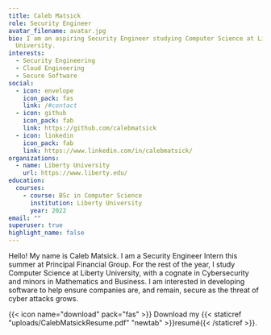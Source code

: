 ```yaml
---
title: Caleb Matsick
role: Security Engineer
avatar_filename: avatar.jpg
bio: I am an aspiring Security Engineer studying Computer Science at Liberty
  University.
interests:
  - Security Engineering
  - Cloud Engineering
  - Secure Software
social:
  - icon: envelope
    icon_pack: fas
    link: /#contact
  - icon: github
    icon_pack: fab
    link: https://github.com/calebmatsick
  - icon: linkedin
    icon_pack: fab
    link: https://www.linkedin.com/in/calebmatsick/
organizations:
  - name: Liberty University
    url: https://www.liberty.edu/
education:
  courses:
    - course: BSc in Computer Science
      institution: Liberty University
      year: 2022
email: ""
superuser: true
highlight_name: false
---
```

Hello! My name is Caleb Matsick. I am a Security Engineer Intern this summer at Principal Financial Group. For the rest of the year, I study Computer Science at Liberty University, with a cognate in Cybersecurity and minors in Mathematics and Business. I am interested in developing software to help ensure companies are, and remain, secure as the threat of cyber attacks grows. 

{{< icon name="download" pack="fas" >}} Download my {{< staticref "uploads/CalebMatsickResume.pdf" "newtab" >}}resumé{{< /staticref >}}.
